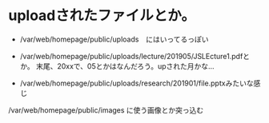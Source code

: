 # uploadされたファイルとか。
- /var/web/homepage/public/uploads　にはいってるっぽい
- /var/web/homepage/public/uploads/lecture/201905/JSLEcture1.pdfとか。
末尾、20xxで、05とかはなんだろう。upされた月かな...

- /var/web/homepage/public/uploads/research/201901/file.pptxみたいな感じ

/var/web/homepage/public/images に使う画像とか突っ込む

